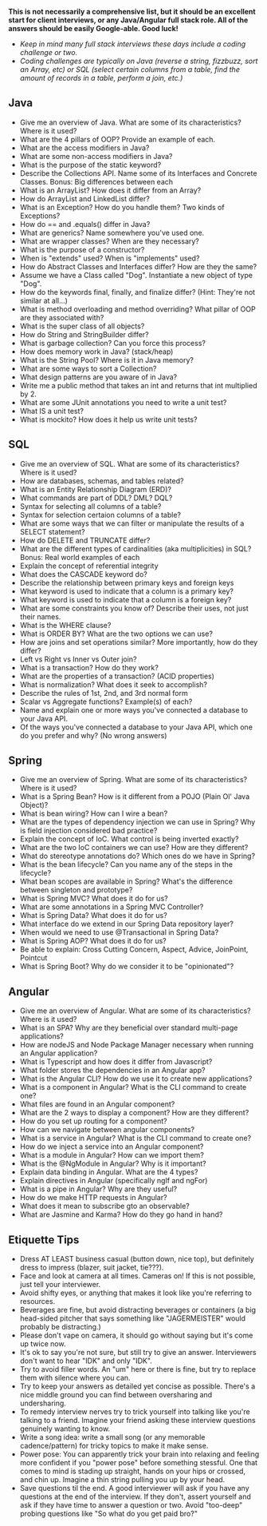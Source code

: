 **This is not necessarily a comprehensive list, but it should be an excellent start for client interviews, or any Java/Angular full stack role. All of the answers should be easily Google-able. Good luck!**
- *Keep in mind many full stack interviews these days include a coding challenge or two.* 
- *Coding challenges are typically on Java (reverse a string, fizzbuzz, sort an Array, etc) or SQL (select certain columns from a table, find the amount of records in a table, perform a join, etc.)*

## Java

- Give me an overview of Java. What are some of its characteristics? Where is it used?
- What are the 4 pillars of OOP? Provide an example of each.
- What are the access modifiers in Java?
- What are some non-access modifiers in Java?
- What is the purpose of the static keyword?
- Describe the Collections API. Name some of its Interfaces and Concrete Classes. Bonus: Big differences between each
- What is an ArrayList? How does it differ from an Array?
- How do ArrayList and LinkedList differ?
- What is an Exception? How do you handle them? Two kinds of Exceptions?
- How do == and .equals() differ in Java?
- What are generics? Name somewhere you've used one.
- What are wrapper classes? When are they necessary?
- What is the purpose of a constructor?
- When is "extends" used? When is "implements" used? 
- How do Abstract Classes and Interfaces differ? How are they the same?
- Assume we have a Class called "Dog". Instantiate a new object of type "Dog".
- How do the keywords final, finally, and finalize differ? (Hint: They're not similar at all...)
- What is method overloading and method overriding? What pillar of OOP are they associated with?
- What is the super class of all objects?
- How do String and StringBuilder differ?
- What is garbage collection? Can you force this process?
- How does memory work in Java? (stack/heap)
- What is the String Pool? Where is it in Java memory?
- What are some ways to sort a Collection?
- What design patterns are you aware of in Java?
- Write me a public method that takes an int and returns that int multiplied by 2.
- What are some JUnit annotations you need to write a unit test?
- What IS a unit test?
- What is mockito? How does it help us write unit tests?

## SQL

- Give me an overview of SQL. What are some of its characteristics? Where is it used?
- How are databases, schemas, and tables related?
- What is an Entity Relationship Diagram (ERD)?
- What commands are part of DDL? DML? DQL? 
- Syntax for selecting all columns of a table?
- Syntax for selection certaion columns of a table?
- What are some ways that we can filter or manipulate the results of a SELECT statement?
- How do DELETE and TRUNCATE differ?
- What are the different types of cardinalities (aka multiplicities) in SQL? Bonus: Real world examples of each
- Explain the concept of referential integrity
- What does the CASCADE keyword do? 
- Describe the relationship between primary keys and foreign keys
- What keyword is used to indicate that a column is a primary key? 
- What keyword is used to indicate that a column is a foreign key? 
- What are some constraints you know of? Describe their uses, not just their names.
- What is the WHERE clause?
- What is ORDER BY? What are the two options we can use?
- How are joins and set operations similar? More importantly, how do they differ?
- Left vs Right vs Inner vs Outer join?
- What is a transaction? How do they work?
- What are the properties of a transaction? (ACID properties)
- What is normalization? What does it seek to accomplish?
- Describe the rules of 1st, 2nd, and 3rd normal form
- Scalar vs Aggregate functions? Example(s) of each?
- Name and explain one or more ways you've connected a database to your Java API.
- Of the ways you've connected a database to your Java API, which one do you prefer and why? (No wrong answers)

## Spring

- Give me an overview of Spring. What are some of its characteristics? Where is it used?
- What is a Spring Bean? How is it different from a POJO (Plain Ol' Java Object)?
- What is bean wiring? How can I wire a bean?
- What are the types of dependency injection we can use in Spring? Why is field injection considered bad practice?
- Explain the concept of IoC. What control is being inverted exactly?
- What are the two IoC containers we can use? How are they different?
- What do stereotype annotations do? Which ones do we have in Spring?
- What is the bean lifecycle? Can you name any of the steps in the lifecycle?
- What bean scopes are available in Spring? What's the difference between singleton and prototype?
- What is Spring MVC? What does it do for us?
- What are some annotations in a Spring MVC Controller?
- What is Spring Data? What does it do for us?
- What interface do we extend in our Spring Data repository layer?
- When would we need to use @Transactional in Spring Data?
- What is Spring AOP? What does it do for us?
- Be able to explain: Cross Cutting Concern, Aspect, Advice, JoinPoint, Pointcut
- What is Spring Boot? Why do we consider it to be "opinionated"?

## Angular

- Give me an overview of Angular. What are some of its characteristics? Where is it used?
- What is an SPA? Why are they beneficial over standard multi-page applications?
- How are nodeJS and Node Package Manager necessary when running an Angular application?
- What is Typescript and how does it differ from Javascript?
- What folder stores the dependencies in an Angular app?
- What is the Angular CLI? How do we use it to create new applications?
- What is a component in Angular? What is the CLI command to create one?
- What files are found in an Angular component?
- What are the 2 ways to display a component? How are they different?
- How do you set up routing for a component? 
- How can we navigate between angular components?
- What is a service in Angular? What is the CLI command to create one?
- How do we inject a service into an Angular component?
- What is a module in Angular? How can we import them?
- What is the @NgModule in Angular? Why is it important?
- Explain data binding in Angular. What are the 4 types?
- Explain directives in Angular (specifically ngIf and ngFor)
- What is a pipe in Angular? Why are they useful?
- How do we make HTTP requests in Angular?
- What does it mean to subscribe gto an observable?
- What are Jasmine and Karma? How do they go hand in hand?

## Etiquette Tips

- Dress AT LEAST business casual (button down, nice top), but definitely dress to impress (blazer, suit jacket, tie???).
- Face and look at camera at all times. Cameras on! If this is not possible, just tell your interviewer. 
- Avoid shifty eyes, or anything that makes it look like you're referring to resources.
- Beverages are fine, but avoid distracting beverages or containers (a big head-sided pitcher that says something like "JAGERMEISTER" would probably be distracting.)
- Please don't vape on camera, it should go without saying but it's come up twice now. 
- It's ok to say you're not sure, but still try to give an answer. Interviewers don't want to hear "IDK" and only "IDK". 
- Try to avoid filler words. An "um" here or there is fine, but try to replace them with silence where you can.
- Try to keep your answers as detailed yet concise as possible. There's a nice middle ground you can find between oversharing and undersharing. 
- To remedy interview nerves try to trick yourself into talking like you're talking to a friend. Imagine your friend asking these interview questions genuinely wanting to know.
- Write a song idea: write a small song (or any memorable cadence/pattern) for tricky topics to make it make sense. 
- Power pose: You can apparently trick your brain into relaxing and feeling more confident if you "power pose" before something stessful. One that comes to mind is stading up straight, hands on your hips or crossed, and chin up. Imagine a thin string pulling you up by your head.
- Save questions til the end. A good interviewer will ask if you have any questions at the end of the interview. If they don't, assert yourself and ask if they have time to answer a question or two. Avoid "too-deep" probing questions like "So what do you get paid bro?"
